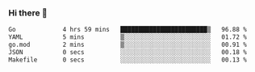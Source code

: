 ### Hi there 👋

<!--
**yeya24/yeya24** is a ✨ _special_ ✨ repository because its `README.md` (this file) appears on your GitHub profile.

Here are some ideas to get you started:

- 🔭 I’m currently working on ...
- 🌱 I’m currently learning ...
- 👯 I’m looking to collaborate on ...
- 🤔 I’m looking for help with ...
- 💬 Ask me about ...
- 📫 How to reach me: ...
- 😄 Pronouns: ...
- ⚡ Fun fact: ...
-->

<!--START_SECTION:waka-->

```txt
Go             4 hrs 59 mins   ████████████████████████▒   96.88 %
YAML           5 mins          ▒░░░░░░░░░░░░░░░░░░░░░░░░   01.72 %
go.mod         2 mins          ▒░░░░░░░░░░░░░░░░░░░░░░░░   00.91 %
JSON           0 secs          ░░░░░░░░░░░░░░░░░░░░░░░░░   00.18 %
Makefile       0 secs          ░░░░░░░░░░░░░░░░░░░░░░░░░   00.13 %
```

<!--END_SECTION:waka-->
